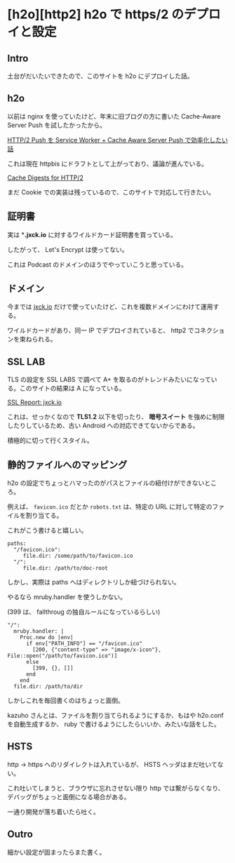 # [h2o][http2] h2o で https/2 のデプロイと設定

## Intro

土台がだいたいできたので、このサイトを h2o にデプロイした話。


## h2o

以前は nginx を使っていたけど、年末に旧ブログの方に書いた Cache-Aware Server Push を試したかったから。

[HTTP/2 Push を Service Worker + Cache Aware Server Push で効率化したい話](https://jxck.hatenablog.com/entry/service-worker-casper)

これは現在 httpbis にドラフトとして上がっており、議論が進んでいる。

[Cache Digests for HTTP/2](https://tools.ietf.org/html/draft-kazuho-h2-cache-digest-00)

まだ Cookie での実装は残っているので、このサイトで対応して行きたい。


## 証明書

実は ***.jxck.io** に対するワイルドカード証明書を買っている。

したがって、 Let's Encrypt は使ってない。

これは Podcast のドメインのほうでやっていこうと思っている。


## ドメイン

今までは [jxck.io](https://jxck.io) だけで使っていたけど、これを複数ドメインにわけて運用する。

ワイルドカードがあり、同一 IP でデプロイされていると、 http2 でコネクションを束ねられる。


## SSL LAB

TLS の設定を SSL LABS で調べて A+ を取るのがトレンドみたいになっている。このサイトの結果は A になっている。

[SSL Report: jxck.io](https://www.ssllabs.com/ssltest/analyze.html?d=jxck.io&latest)

これは、せっかくなので **TLS1.2** 以下を切ったり、 **暗号スイート** を強めに制限したりしているため、古い Android への対応できてないからである。

積極的に切って行くスタイル。


## 静的ファイルへのマッピング

h2o の設定でちょっとハマったのがパスとファイルの紐付けができないところ。

例えば、 `favicon.ico` だとか `robots.txt` は、特定の URL に対して特定のファイルを割り当てる。

これがこう書けると嬉しい。


```
paths:
  "/favicon.ico":
     file.dir: /some/path/to/favicon.ico
  "/":
     file.dir: /path/to/doc-root
```

しかし、実際は paths へはディレクトリしか紐づけられない。

やるなら mruby.handler を使うしかない。

(399 は、 fallthroug の独自ルールになっているらしい)


```
"/":
  mruby.handler: |
    Proc.new do |env|
      if env["PATH_INFO"] == "/favicon.ico"
        [200, {"content-type" => "image/x-icon"}, File::open("/path/to/favicon.ico")]
      else
        [399, {}, []]
      end
    end
  file.dir: /path/to/dir
```

しかしこれを毎回書くのはちょっと面倒。

kazuho さんとは、ファイルを割り当てられるようにするか、もはや h2o.conf を自動生成するか、 ruby で書けるようにしたらいいか、みたいな話をした。


## HSTS

http -> https へのリダイレクトは入れているが、 HSTS ヘッダはまだ吐いてない。

これ吐いてしまうと、ブラウザに忘れさせない限り http では繋がらなくなり、デバッグがちょっと面倒になる場合がある。

一通り開発が落ち着いたら吐く。


## Outro

細かい設定が固まったらまた書く。
